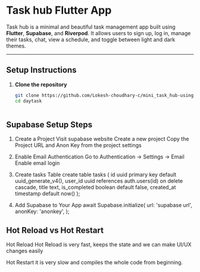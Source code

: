 # Task hub Flutter App

Task hub is a minimal and beautiful task management app built using **Flutter**, **Supabase**, and **Riverpod**. It allows users to sign up, log in, manage their tasks, chat, view a schedule, and toggle between light and dark themes.

---

##  Setup Instructions

1. **Clone the repository**  
   ```bash
   git clone https://github.com/Lokesh-choudhary-c/mini_task_hub-using-Supabase
   cd daytask



##  Supabase Setup Steps


1. Create a Project
Visit supabase website
Create a new project
Copy the Project URL and Anon Key from the project settings

2. Enable Email Authentication
Go to Authentication → Settings → Email
Enable email login

3. Create tasks Table
create table tasks (
  id uuid primary key default uuid_generate_v4(),
  user_id uuid references auth.users(id) on delete cascade,
  title text,
  is_completed boolean default false,
  created_at timestamp default now()
);

4. Add Supabase to Your App
await Supabase.initialize(
  url: 'supabase url',
  anonKey: 'anonkey',
);


##  Hot Reload vs Hot Restart

Hot Reload
 Hot Reload is very fast, keeps the state and we can make UI/UX changes easily

Hot Restart
 it is very slow and compiles the whole code from beginning. 
